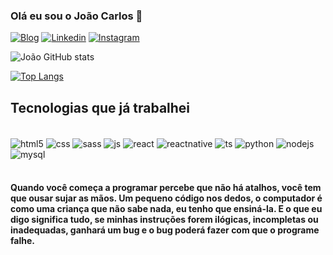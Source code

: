 ### Olá eu sou o João Carlos 👋

[![Blog](https://img.shields.io/website?label=MeuPortfólio&style=for-the=badge&url=https://portfolio-omega-kohl-58.vercel.app/)](https://portfolio-omega-kohl-58.vercel.app/)
[![Linkedin](https://img.shields.io/badge/LinkedIn-0077B5?style=for-the-badge&logo=linkedin&logoColor=white)](https://www.linkedin.com/in/joaocarloshespanhol/)
[![Instagram](https://img.shields.io/badge/Instagram-E4405F?style=for-the-badge&logo=instagram&logoColor=white)](https://www.instagram.com/jc.sites/)

![João GitHub stats](https://github-readme-stats-git-masterrstaa-rickstaa.vercel.app/api?username=joaocarloshespanhol&show_icons=true&theme=dracula)

[![Top Langs](https://github-readme-stats.vercel.app/api/top-langs/?username=joaocarloshespanhol)](https://github.com/anuraghazra/github-readme-stats)

## Tecnologias que já trabalhei

<div style="display: inline_block"><br/>
  <img align="center" alt="html5" src="https://img.shields.io/badge/HTML5-E34F26?style=for-the-badge&logo=html5&logoColor=white" />
  
  <img align="center" alt="css" src="https://img.shields.io/badge/CSS3-1572B6?style=for-the-badge&logo=css3&logoColor=white" />
  
  <img align="center" alt="sass" src="https://img.shields.io/badge/Sass-CC6699?style=for-the-badge&logo=sass&logoColor=white" />
  
  <img align="center" alt="js" src="https://img.shields.io/badge/JavaScript-F7DF1E?style=for-the-badge&logo=javascript&logoColor=black" />
  
  <img align="center" alt="react" src="https://img.shields.io/badge/React-20232A?style=for-the-badge&logo=react&logoColor=61DAFB" />
  
  <img align="center" alt="reactnative" src="https://img.shields.io/badge/React_Native-20232A?style=for-the-badge&logo=react&logoColor=61DAFB" />
  
  <img align="center" alt="ts" src="https://img.shields.io/badge/TypeScript-007ACC?style=for-the-badge&logo=typescript&logoColor=white" />
  
  <img align="center" alt="python" src="https://img.shields.io/badge/Python-3776AB?style=for-the-badge&logo=python&logoColor=white" />
  
  <img align="center" alt="nodejs" src="https://img.shields.io/badge/Node.js-43853D?style=for-the-badge&logo=node.js&logoColor=white" />
  
  <img align="center" alt="mysql" src="https://img.shields.io/badge/MySQL-00000F?style=for-the-badge&logo=mysql&logoColor=white" />
   
</div><br/>

#### Quando você começa a programar percebe que não há atalhos, você tem que ousar sujar as mãos. Um pequeno código nos dedos, o computador é como uma criança que não sabe nada, eu tenho que ensiná-la. E o que eu digo significa tudo, se minhas instruções forem ilógicas, incompletas ou inadequadas, ganhará um bug e o bug poderá fazer com que o programe falhe.
